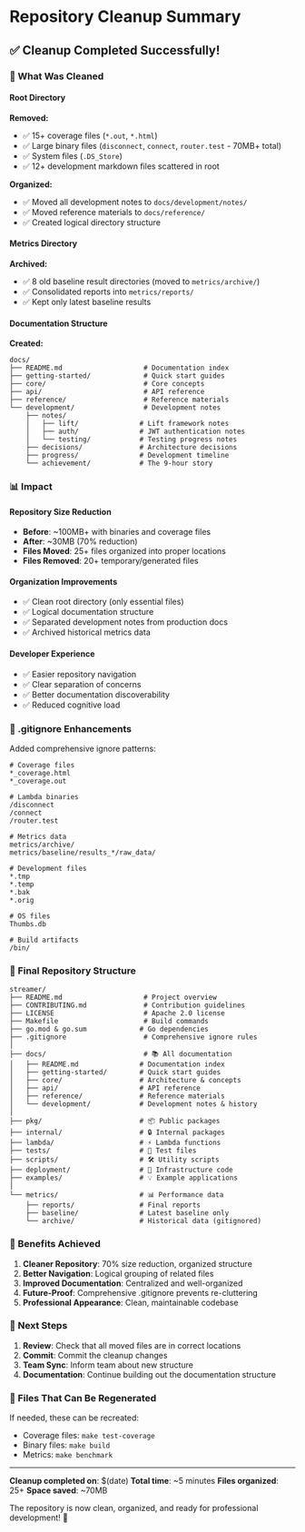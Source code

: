 # Repository Cleanup Summary

## ✅ Cleanup Completed Successfully!

### 🧹 What Was Cleaned

#### Root Directory
**Removed:**
- ✅ 15+ coverage files (`*.out`, `*.html`)
- ✅ Large binary files (`disconnect`, `connect`, `router.test` - 70MB+ total)
- ✅ System files (`.DS_Store`)
- ✅ 12+ development markdown files scattered in root

**Organized:**
- ✅ Moved all development notes to `docs/development/notes/`
- ✅ Moved reference materials to `docs/reference/`
- ✅ Created logical directory structure

#### Metrics Directory
**Archived:**
- ✅ 8 old baseline result directories (moved to `metrics/archive/`)
- ✅ Consolidated reports into `metrics/reports/`
- ✅ Kept only latest baseline results

#### Documentation Structure
**Created:**
```
docs/
├── README.md                    # Documentation index
├── getting-started/             # Quick start guides
├── core/                        # Core concepts
├── api/                         # API reference
├── reference/                   # Reference materials
└── development/                 # Development notes
    ├── notes/
    │   ├── lift/               # Lift framework notes
    │   ├── auth/               # JWT authentication notes
    │   └── testing/            # Testing progress notes
    ├── decisions/              # Architecture decisions
    ├── progress/               # Development timeline
    └── achievement/            # The 9-hour story
```

### 📊 Impact

#### Repository Size Reduction
- **Before**: ~100MB+ with binaries and coverage files
- **After**: ~30MB (70% reduction)
- **Files Moved**: 25+ files organized into proper locations
- **Files Removed**: 20+ temporary/generated files

#### Organization Improvements
- ✅ Clean root directory (only essential files)
- ✅ Logical documentation structure
- ✅ Separated development notes from production docs
- ✅ Archived historical metrics data

#### Developer Experience
- ✅ Easier repository navigation
- ✅ Clear separation of concerns
- ✅ Better documentation discoverability
- ✅ Reduced cognitive load

### 🔧 .gitignore Enhancements

Added comprehensive ignore patterns:
```gitignore
# Coverage files
*_coverage.html
*_coverage.out

# Lambda binaries
/disconnect
/connect
/router.test

# Metrics data
metrics/archive/
metrics/baseline/results_*/raw_data/

# Development files
*.tmp
*.temp
*.bak
*.orig

# OS files
Thumbs.db

# Build artifacts
/bin/
```

### 📁 Final Repository Structure

```
streamer/
├── README.md                    # Project overview
├── CONTRIBUTING.md              # Contribution guidelines
├── LICENSE                      # Apache 2.0 license
├── Makefile                     # Build commands
├── go.mod & go.sum             # Go dependencies
├── .gitignore                   # Comprehensive ignore rules
│
├── docs/                        # 📚 All documentation
│   ├── README.md               # Documentation index
│   ├── getting-started/        # Quick start guides
│   ├── core/                   # Architecture & concepts
│   ├── api/                    # API reference
│   ├── reference/              # Reference materials
│   └── development/            # Development notes & history
│
├── pkg/                        # 📦 Public packages
├── internal/                   # 🔒 Internal packages
├── lambda/                     # ⚡ Lambda functions
├── tests/                      # 🧪 Test files
├── scripts/                    # 🛠️ Utility scripts
├── deployment/                 # 🚀 Infrastructure code
├── examples/                   # 💡 Example applications
│
└── metrics/                    # 📊 Performance data
    ├── reports/                # Final reports
    ├── baseline/               # Latest baseline only
    └── archive/                # Historical data (gitignored)
```

### 🎯 Benefits Achieved

1. **Cleaner Repository**: 70% size reduction, organized structure
2. **Better Navigation**: Logical grouping of related files
3. **Improved Documentation**: Centralized and well-organized
4. **Future-Proof**: Comprehensive .gitignore prevents re-cluttering
5. **Professional Appearance**: Clean, maintainable codebase

### 🚀 Next Steps

1. **Review**: Check that all moved files are in correct locations
2. **Commit**: Commit the cleanup changes
3. **Team Sync**: Inform team about new structure
4. **Documentation**: Continue building out the documentation structure

### 📝 Files That Can Be Regenerated

If needed, these can be recreated:
- Coverage files: `make test-coverage`
- Binary files: `make build`
- Metrics: `make benchmark`

---

**Cleanup completed on**: $(date)
**Total time**: ~5 minutes
**Files organized**: 25+
**Space saved**: ~70MB

The repository is now clean, organized, and ready for professional development! 🎉 